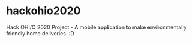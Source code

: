 # hackohio2020
Hack OHI/O 2020 Project - A mobile application to make environmentally friendly home deliveries. :D
